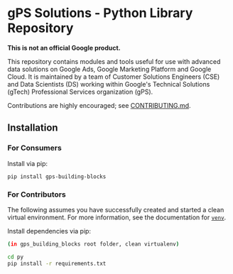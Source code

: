# gPS Solutions - Python Library Repository

**This is not an official Google product.**

This repository contains modules and tools useful for use with advanced data
solutions on Google Ads, Google Marketing Platform and Google Cloud. It is
maintained by a team of Customer Solutions Engineers (CSE) and Data Scientists
(DS) working within Google's Technical Solutions (gTech) Professional Services
organization (gPS).

Contributions are highly encouraged; see [CONTRIBUTING.md](../CONTRIBUTING.md).

## Installation

### For Consumers

Install via pip:

```
pip install gps-building-blocks
```

### For Contributors

The following assumes you have successfully created and started a clean
virtual environment. For more information, see the documentation for
[`venv`](https://docs.python.org/3/library/venv.html).

Install dependencies via pip:

```sh
(in gps_building_blocks root folder, clean virtualenv)

cd py
pip install -r requirements.txt
```
